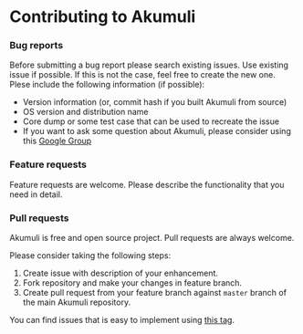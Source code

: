 Contributing to Akumuli
=======================

### Bug reports

Before submitting a bug report please search existing issues. Use existing issue if possible.
If this is not the case, feel free to create the new one. Plese include the following information (if possible):

- Version information (or, commit hash if you built Akumuli from source)
- OS version and distribution name
- Core dump or some test case that can be used to recreate the issue
- If you want to ask some question about Akumuli, please consider using this [Google Group](https://groups.google.com/forum/#!forum/akumuli)

### Feature requests

Feature requests are welcome. Please describe the functionality that you need in detail.

### Pull requests

Akumuli is free and open source project. Pull requests are always welcome.

Please consider taking the following steps:

1. Create issue with description of your enhancement.
2. Fork repository and make your changes in feature branch.
3. Create pull request from your feature branch against `master` branch of the main Akumuli repository.

You can find issues that is easy to implement using [this tag](https://github.com/akumuli/Akumuli/labels/low-difficulty).
